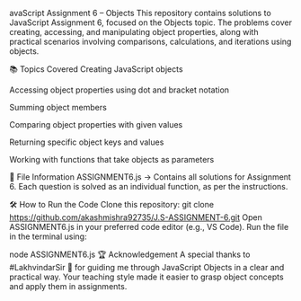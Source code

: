 avaScript Assignment 6 – Objects
This repository contains solutions to JavaScript Assignment 6, focused on the Objects topic.
The problems cover creating, accessing, and manipulating object properties, along with practical scenarios involving comparisons, calculations, and iterations using objects.

📚 Topics Covered
Creating JavaScript objects

Accessing object properties using dot and bracket notation

Summing object members

Comparing object properties with given values

Returning specific object keys and values

Working with functions that take objects as parameters

📂 File Information
ASSIGNMENT6.js → Contains all solutions for Assignment 6.
Each question is solved as an individual function, as per the instructions.

🛠 How to Run the Code
Clone this repository:
git clone https://github.com/akashmishra92735/J.S-ASSIGNMENT-6.git
Open ASSIGNMENT6.js in your preferred code editor (e.g., VS Code).
Run the file in the terminal using:

node ASSIGNMENT6.js
🏆 Acknowledgement
A special thanks to #LakhvindarSir 🙏 for guiding me through JavaScript Objects in a clear and practical way. Your teaching style made it easier to grasp object concepts and apply them in assignments.

